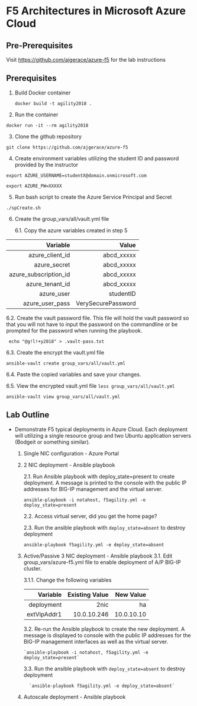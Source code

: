 # F5 Architectures in Microsoft Azure Cloud

## Pre-Prerequisites

Visit https://github.com/ajgerace/azure-f5 for the lab instructions

## Prerequisites

1. Build Docker container

   `docker build -t agility2018 . `

2. Run the container

  `docker run -it --rm agility2018 `

3. Clone the github repository

  `git clone https://github.com/ajgerace/azure-f5`

4. Create environment variables utilizing the student ID and password provided by the instructor

  ` export AZURE_USERNAME=studentX@domain.onmicrosoft.com `

  ` export AZURE_PW=XXXXX `

5. Run bash script to create the Azure Service Principal and Secret

  ` ./spCreate.sh `

6. Create the group_vars/all/vault.yml file

   6.1. Copy the azure variables created in step 5


| Variable             | Value |
| --------------------:|------:|  
| azure_client_id      | abcd_xxxxx |
| azure_secret         | abcd_xxxxx      |
| azure_subscription_id| abcd_xxxxx      |
| azure_tenant_id      | abcd_xxxxx      |
| azure_user           | studentID      |
| azure_user_pass      | VerySecurePassword

   6.2. Create the vault password file. This file will hold the vault password so that you will not have to input the password on the commandline or be prompted for the password when running the playbook.  

  ` echo "@g!l!+y2018" > .vault-pass.txt`

   6.3. Create the encrypt the vault.yml file

  ` ansible-vault create group_vars/all/vault.yml `

   6.4. Paste the copied variables and save your changes.

   6.5. View the encrypted vault.yml file
  ` less group_vars/all/vault.yml `

  ` ansible-vault view group_vars/all/vault.yml `



## Lab Outline
* Demonstrate F5 typical deployments in Azure Cloud. Each  deployment will utilizing a single resource group and two Ubuntu application servers (Bodgeit or something similar).

    1. Single NIC configuration - Azure Portal

    2. 2 NIC deployment - Ansible playbook

       2.1. Run Ansible playbook with deploy_state=present to create deployment. A message is printed to the console with the  public IP addresses for BIG-IP management and the virtual server.

         `ansible-playbook -i notahost, f5agility.yml -e deploy_state=present `

       2.2. Access virtual server, did you get the home page?

       2.3. Run the ansible playbook with `deploy_state=absent` to destroy deployment

         `ansible-playbook f5agility.yml -e deploy_state=absent`


    3. Active/Passive 3 NIC deployment - Ansible playbook
       3.1. Edit group_vars/azure-f5.yml file to enable deployment of A/P BIG-IP cluster.

       3.1.1. Change the following variables


          | Variable             | Existing Value | New Value |
          | --------------------:|------:|-----:|
          | deployment | 2nic | ha |
          | extVipAddr1 | 10.0.10.246 | 10.0.10.10 |


       3.2. Re-run the Ansible playbook to create the new deployment. A message is displayed to console with the public IP addresses for the BIG-IP management interfaces as well as the virtual server.

           `ansible-playbook -i notahost, f5agility.yml -e deploy_state=present`  


       3.3. Run the ansible playbook with `deploy_state=absent` to destroy deployment

             `ansible-playbook f5agility.yml -e deploy_state=absent`


    4. Autoscale deployment - Ansible playbook
